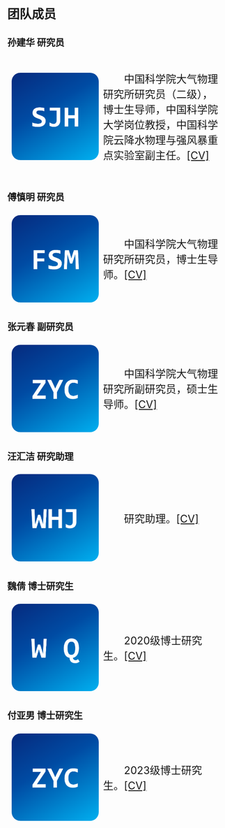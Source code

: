<h1>团队成员</h1>

<h2>孙建华 研究员</h2>
<div style="display: flex; align-items: center; padding: 10px;">
  <img src="portrait/portrait_sunjianhua.png" alt="fsm" width="200" style="border-radius: 10%; margin-right: 10px">
  <p style="text-indent: 2em; font-size: 24px;">中国科学院大气物理研究所研究员（二级），博士生导师，中国科学院大学岗位教授，中国科学院云降水物理与强风暴重点实验室副主任。<a href="/pdf/cv_sunjianhua.pdf">[CV]</a></p>
</div>

<h2>傅慎明 研究员</h2>
<div style="display: flex; align-items: center; padding: 10px;">
  <img src="portrait/portrait_fushenming.png" alt="fsm" width="200" style="border-radius: 10%; margin-right: 10px">
  <p style="text-indent: 2em; font-size: 24px;">中国科学院大气物理研究所研究员，博士生导师。<a href="/pdf/cv_sunjianhua.pdf">[CV]</a></p>
</div>

<h2>张元春 副研究员</h2>
<div style="display: flex; align-items: center; padding: 10px;">
  <img src="portrait/portrait_zhangyuanchun.png" alt="zyc" width="200" style="border-radius: 10%; margin-right: 10px">
  <p style="text-indent: 2em; font-size: 24px;">中国科学院大气物理研究所副研究员，硕士生导师。<a href="/pdf/cv_sunjianhua.pdf">[CV]</a></p>
</div>

<h2>汪汇洁 研究助理</h2>
<div style="display: flex; align-items: center; padding: 10px;">
  <img src="portrait/portrait_wanghuijie.png" alt="whj" width="200" style="border-radius: 10%; margin-right: 10px">
  <p style="text-indent: 2em; font-size: 24px;">研究助理。<a href="/pdf/cv_sunjianhua.pdf">[CV]</a></p>
</div>

<h2>魏倩 博士研究生</h2>
<div style="display: flex; align-items: center; padding: 10px;">
  <img src="portrait/portrait_weiqian.png" alt="wq" width="200" style="border-radius: 10%; margin-right: 10px">
  <p style="text-indent: 2em; font-size: 24px;">2020级博士研究生。<a href="/pdf/cv_sunjianhua.pdf">[CV]</a></p>
</div>

<h2>付亚男 博士研究生</h2>
<div style="display: flex; align-items: center; padding: 10px;">
  <img src="portrait/portrait_zhangyuanchun.png" alt="fyn" width="200" style="border-radius: 10%; margin-right: 10px">
  <p style="text-indent: 2em; font-size: 24px;">2023级博士研究生。<a href="/pdf/cv_sunjianhua.pdf">[CV]</a></p>
</div>

